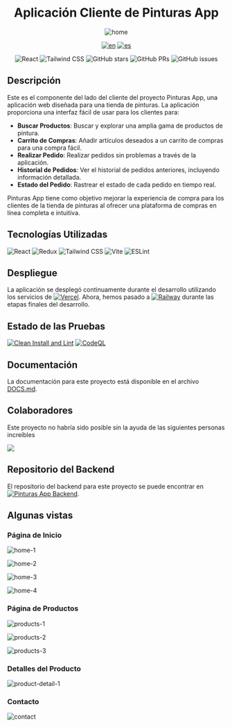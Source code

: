 <div align="center">

# Aplicación Cliente de Pinturas App

![home](./lib/snaps/home-mockup.png)

[![en](https://img.shields.io/badge/lang-en-red.svg)](./README.md)
[![es](https://img.shields.io/badge/lang-es-yellow.svg)](./README.es.md)

![React](https://img.shields.io/badge/-React-333333?style=flat&logo=react)
![Tailwind CSS](https://img.shields.io/badge/-Tailwind%20CSS-333333?style=flat&logo=tailwind-css)
![GitHub stars](https://img.shields.io/github/stars/Ide-Pinturerias/pinturas-app-front)
![GitHub PRs](https://img.shields.io/github/issues-pr/Ide-Pinturerias/pinturas-app-front)
![GitHub issues](https://img.shields.io/github/issues/Ide-Pinturerias/pinturas-app-front)

</div>

## Descripción

Este es el componente del lado del cliente del proyecto Pinturas App, una aplicación web diseñada para una tienda de pinturas. La aplicación proporciona una interfaz fácil de usar para los clientes para:

- **Buscar Productos**: Buscar y explorar una amplia gama de productos de pintura.
- **Carrito de Compras**: Añadir artículos deseados a un carrito de compras para una compra fácil.
- **Realizar Pedido**: Realizar pedidos sin problemas a través de la aplicación.
- **Historial de Pedidos**: Ver el historial de pedidos anteriores, incluyendo información detallada.
- **Estado del Pedido**: Rastrear el estado de cada pedido en tiempo real.

Pinturas App tiene como objetivo mejorar la experiencia de compra para los clientes de la tienda de pinturas al ofrecer una plataforma de compras en línea completa e intuitiva.

## Tecnologías Utilizadas

![React](https://img.shields.io/badge/-React-000000?style=flat&logo=react)
![Redux](https://img.shields.io/badge/-Redux-000000?style=flat&logo=redux)
![Tailwind CSS](https://img.shields.io/badge/-Tailwind%20CSS-000000?style=flat&logo=tailwind-css)
![Vite](https://img.shields.io/badge/-Vite-000000?style=flat&logo=vite)
![ESLint](https://img.shields.io/badge/-ESLint-000000?style=flat&logo=eslint)

## Despliegue

La aplicación se desplegó continuamente durante el desarrollo utilizando los servicios de
[![Vercel](https://img.shields.io/badge/-Vercel-333333?style=flat&logo=vercel)](https://vercel.com/).
Ahora, hemos pasado a
[![Railway](https://img.shields.io/badge/-Railway-333333?style=flat&logo=railway)](https://railway.app/)
durante las etapas finales del desarrollo.

## Estado de las Pruebas

[![Clean Install and Lint](https://github.com/Ide-Pinturerias/pinturas-app-front/actions/workflows/ci-eslint.yml/badge.svg)](https://github.com/Ide-Pinturerias/pinturas-app-front/actions/workflows/ci-eslint.yml)
[![CodeQL](https://github.com/Ide-Pinturerias/pinturas-app-front/actions/workflows/github-code-scanning/codeql/badge.svg)](https://github.com/Ide-Pinturerias/pinturas-app-front/actions/workflows/github-code-scanning/codeql)

## Documentación

La documentación para este proyecto está disponible en el archivo
[DOCS.md](./DOCS.md).

## Colaboradores

Este proyecto no habría sido posible sin la ayuda de las siguientes personas increíbles

<a href="https://github.com/Ide-Pinturerias/pinturas-app-front/contributors">
  <img src="https://contrib.rocks/image?repo=Ide-Pinturerias/pinturas-app-front"/>
</a>

## Repositorio del Backend

El repositorio del backend para este proyecto se puede encontrar en
[![Pinturas App Backend](https://img.shields.io/badge/-Pinturas%20App%20Backend-333333?style=flat&logo=github)](https://github.com/Ide-Pinturerias/pinturas-app-back).

## Algunas vistas

### Página de Inicio

![home-1](./lib/snaps/home-1.png)

![home-2](./lib/snaps/home-2.png)

![home-3](./lib/snaps/home-3.png)

![home-4](./lib/snaps/home-4.png)

### Página de Productos

![products-1](./lib/snaps/productos-1.png)

![products-2](./lib/snaps/productos-2.png)

![products-3](./lib/snaps/productos-3.png)

### Detalles del Producto

![product-detail-1](./lib/snaps/producto-detalles.png)

### Contacto

![contact](./lib/snaps/contacto-1.png)
